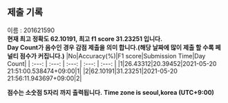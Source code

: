 


  
## 제출 기록  
이름 : 201621590  
**현재 최고 정확도 62.10191, 최고 f1 score 31.23251 입니다.**  
**Day Count가 음수인 경우 감점 제출을 의미 합니다.(해당 날짜에 많이 제출 할 수록 페널티 점수가 커집니다.)**
|No|Accuracy(%)|F1 score|Submission Time|Day Count|
| :---: | :---: | :---: | :---: | :---: |
|1|26.43312|20.39452|2021-05-20 21:51:00.538474+09:00|1|
|2|62.10191|31.23251|2021-05-20 21:56:11.943697+09:00|2|


**점수는 소숫점 5자리 까지 출력됩니다.**
**Time zone is seoul,korea (UTC+9:00)**

